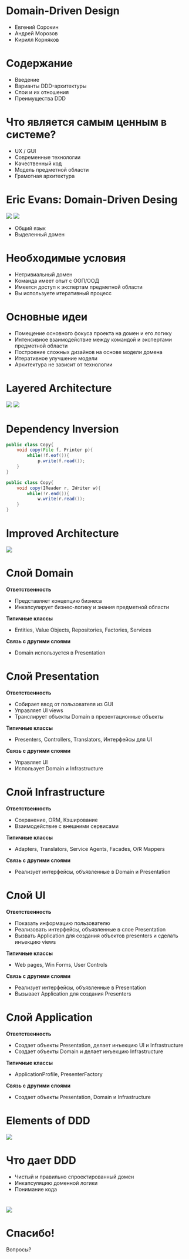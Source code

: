 # Domain-Driven Design

  - Евгений Сорокин
  - Андрей Морозов
  - Кирилл Корняков

<!-- TODO
  - Вставить про луковую архитектуру
  - Вставить картинки Microsoft
-->

# Содержание

  - Введение
  - Варианты DDD-архитектуры
  - Слои и их отношения
  - Преимущества DDD

# Что является самым ценным в системе?

  - UX / GUI
  - Современные технологии
  - Качественный код
  - Модель предметной области
  - Грамотная архитектура

# Eric Evans: Domain-Driven Desing

![](./pix/ddd-book.jpg)
![](./pix/EricEvans.jpg)

 - Общий язык
 - Выделенный домен

# Необходимые условия

  - Нетривиальный домен
  - Команда имеет опыт с ООП/ООД
  - Имеется доступ к экспертам предметной области
  - Вы используете итеративный процесс

# Основные идеи

 - Помещение основного фокуса проекта на домен и его логику
 - Интенсивное взаимодействие между командой и экспертами предметной области
 - Построение сложных дизайнов на основе модели домена
 - Итеративное улучшение модели
 - Архитектура не зависит от технологии

# Layered Architecture

![](./pix/DDD_Layered_Architecture.png)
![](./pix/lay_arch.png)

# Dependency Inversion

```java
public class Copy{
    void copy(File f, Printer p){
        while(!f.eof()){
            p.write(f.read());
    }
}
```

```java
public class Copy{
    void copy(IReader r, IWriter w){
        while(!r.end()){
            w.write(r.read());
    }
}
```

# Improved Architecture

![](./pix/arch.png)

# Слой Domain

__Ответственность__

 - Представляет концепцию бизнеса
 - Инкапсулирует бизнес-логику и знания предметной области

__Типичные классы__

 - Entities, Value Objects, Repositories, Factories, Services

__Связь с другими слоями__

 - Domain используется в Presentation

# Слой Presentation

__Ответственность__

 - Собирает ввод от пользователя из GUI
 - Управляет UI views
 - Транслирует объекты Domain в презентационные объекты

__Типичные классы__

 - Presenters, Controllers, Translators, Интерфейсы для UI

__Связь с другими слоями__

 - Управляет UI
 - Использует Domain и Infrastructure

# Слой Infrastructure

__Ответственность__

 - Сохранение, ORM, Кэширование
 - Взаимодействие с внешними сервисами

__Типичные классы__

 - Adapters, Translators, Service Agents, Facades, O/R Mappers

__Связь с другими слоями__

 - Реализует интерфейсы, объявленные в Domain и Presentation

# Слой UI

__Ответственность__

 - Показать информацию пользователю
 - Реализовать интерфейсы, объявленные в слое Presentation
 - Вызвать Application для создания объектов presenters и сделать инъекцию views

__Типичные классы__

 - Web pages, Win Forms, User Controls

__Связь с другими слоями__

 - Реализует интерфейсы, объявленные в Presentation
 - Вызывает Application для создания Presenters

# Слой Application

__Ответственность__

 - Создает объекты Presentation, делает инъекцию UI и Infrastructure
 - Создает объекты Domain и делает инъекцию Infrastructure

__Типичные классы__

 - ApplicationProfile, PresenterFactory

__Связь с другими слоями__

 - Создает объекты Presentation, Domain и Infrastructure

# Elements of DDD

![](./pix/ddd-elements.png)

# Что дает DDD

 - Чистый и правильно спроектированный домен
 - Инкапсуляцию доменной логики
 - Понимание кода

#

![](./pix/customer-tests.png)

# Спасибо!

Вопросы?
